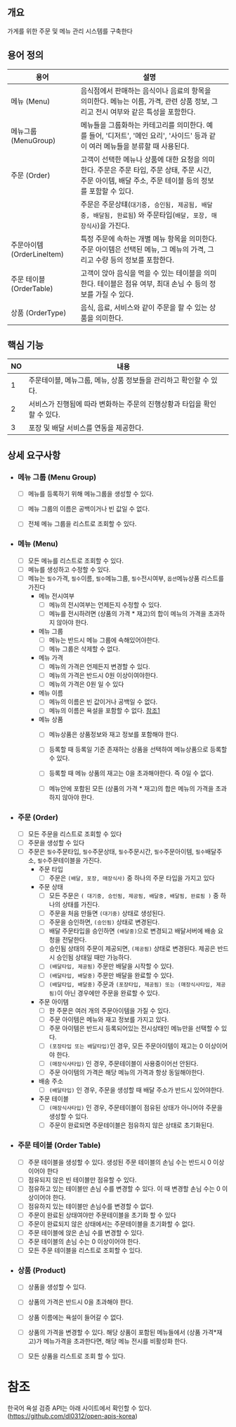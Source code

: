 ## 개요

가게를 위한 주문 및 메뉴 관리 시스템를 구축한다

## 용어 정의

| 용어                    | 설명                                                                                           |                                                 |
|-----------------------|----------------------------------------------------------------------------------------------|-------------------------------------------------|
| 메뉴 (Menu)             | 음식점에서 판매하는 음식이나 음료의 항목을 의미한다. 메뉴는 이름, 가격, 관련 상품 정보, 그리고 전시 여부와 같은 특성을 포함한다.                  |                                                 |
| 메뉴그룹 (MenuGroup)      | 메뉴들을 그룹화하는 카테고리를 의미한다. 예를 들어, '디저트', '메인 요리', '사이드' 등과 같이 여러 메뉴들을 분류할 때 사용된다.                |                                                 |
| 주문 (Order)            | 고객이 선택한 메뉴나 상품에 대한 요청을 의미한다. 주문은 주문 타입, 주문 상태, 주문 시간, 주문 아이템, 배달 주소, 주문 테이블 등의 정보를 포함할 수 있다. |  |
|                       | 주문은 주문상턔(`대기중, 승인됨, 제공됨, 배달중, 배달됨, 완료됨`) 와 주문타입(`배달, 포장, 매장식사`)을 가진다.                        |
| 주문아이템 (OrderLineItem) | 특정 주문에 속하는 개별 메뉴 항목을 의미한다. 주문 아이템은 선택된 메뉴, 그 메뉴의 가격, 그리고 수량 등의 정보를 포함한다.                     |                                                 |
| 주문 테이블 (OrderTable)   | 고객이 앉아 음식을 먹을 수 있는 테이블을 의미한다. 테이블은 점유 여부, 최대 손님 수 등의 정보를 가질 수 있다.                            |                                                 |
| 상품 (OrderType)        | 음식, 음료, 서비스와 같이 주문을 할 수 있는 상품을 의미한다.                                                         |                                                 |

## 핵심 기능

| NO | 내용                                  |  |
|----|-------------------------------------------|----------|
| 1  | 주문테이블, 메뉴그룹, 메뉴, 상품 정보들을 관리하고 확인할 수 있다.   |          |
| 2  | 서비스가 진행됨에 따라 변화하는 주문의 진행상황과 타입을 확인할 수 있다. |          |
| 3  | 포장 및 배달 서비스를 연동을 제공한다.                    |          |

## 상세 요구사항

- ### 메뉴 그룹 (**Menu Group**)
    - [ ] 메뉴를 등록하기 위해 메뉴그룹을 생성할 수 있다.
    - [ ] 메뉴 그룹의 이름은 공백이거나 빈 값일 수 없다.
    - [ ] 전체 메뉴 그룹을 리스트로 조회할 수 있다.


- ### 메뉴 (**Menu**)
    - [ ] 모든 메뉴를 리스트로 조회할 수 있다.
    - [ ] 메뉴를 생성하고 수정할 수 있다.
    - [ ] 메뉴는 `필수`가격, `필수`이름, `필수`메뉴그룹, `필수`전시여부, `옵션`메뉴상품 리스트를 가진다
        - 메뉴 전시여부
            - [ ] 메뉴의 전시여부는 언제든지 수정할 수 있다.
            - [ ] 메뉴를 전시하려면 (상품의 가격 * 재고)의 합이 메뉴의 가격을 초과하지 않아야 한다.
        - 메뉴 그룹
            - [ ] 메뉴는 반드시 메뉴 그룹에 속해있어야한다.
            - [ ] 메뉴 그룹은 삭제할 수 없다.
        - 메뉴 가격
            - [ ] 메뉴의 가격은 언제든지 변경할 수 있다.
            - [ ] 메뉴의 가격은 반드시 0원 이상이여야한다.
            - [ ] 메뉴의 가격은 0원 일 수 있다
        - 메뉴 이름
            - [ ] 메뉴의 이름은 빈 값이거나 공백일 수 없다.
            - [ ] 메뉴의 이름은 욕설을 포함할 수 없다. [참조1](#참조)

        - 메뉴 상품
            - [ ] 메뉴상품은 상품정보와 재고 정보를 포함해야 한다.
            - [ ] 등록할 때 등록일 기준 존재하는 상품을 선택하여 메뉴상품으로 등록할 수 있다.
            - [ ] 등록할 때 메뉴 상품의 재고는 0을 초과해야한다. 즉 0일 수 없다.
            - [ ] 메뉴안에 포함된 모든 (상품의 가격 * 재고)의 합은 메뉴의 가격을 초과하지 않아야 한다.


- ### 주문 (**Order**)
    - [ ] 모든 주문을 리스트로 조회할 수 있다
    - [ ] 주문을 생성할 수 있다
    - [ ] 주문은 `필수`주문타입, `필수`주문상태, `필수`주문시간, `필수`주문아이템, `필수`배달주소, `필수`주문테이블을 가진다.
        - 주문 타입
            - [ ] 주문은 `(배달, 포장, 매장식사)` 중 하나의 주문 타입을 가지고 있다
        - 주문 상태
            - [ ] 모든 주문은 `( 대기중, 승인됨, 제공됨, 배달중, 배달됨, 완료됨 )` 중 하나의 상태를 가진다.
            - [ ] 주문을 처음 만들면 `(대기중)` 상태로 생성된다.
            - [ ] 주문을 승인하면, `(승인됨)` 상태로 변경된다.
            - [ ] 배달 주문타입을 승인하면 `(배달중)`으로 변경되고 배달서버에 배송 요청을 전달한다.
            - [ ] 승인됨 상태의 주문이 제공되면, `(제공됨)` 상태로 변경된다. 제공은 반드시 승인됨 상태일 때만 가능하다.
            - [ ] `(배달타입, 제공됨)` 주문만 배달을 시작할 수 있다.
            - [ ] `(배달타입, 배달중)` 주문만 배달을 완료할 수 있다.
            - [ ] `(배달타입, 배달중)` 주문과 `(포장타입, 제공됨) 또는 (매장식사타입, 제공됨)`이 아닌 경우에만 주문을 완료할 수 있다.

        - 주문 아이템
            - [ ] 한 주문은 여러 개의 주문아이템을 가질 수 있다.
            - [ ] 주문 아이템은 메뉴와 재고 정보를 가지고 있다.
            - [ ] 주문 아이템은 반드시 등록되어있는 전시상태인 메뉴만을 선택할 수 있다.
            - [ ] `(포장타입 또는 배달타입)`인 경우, 모든 주문아이템이 재고는 0 이상이어야 한다.
            - [ ] `(매장식사타입)` 인 경우, 주문테이블이 사용중이어선 안된다.
            - [ ] 주문 아이템의 가격은 해당 메뉴의 가격과 항상 동일해야한다.
        - 배송 주소
            - [ ] `(배달타입)` 인 경우, 주문을 생성할 때 배달 주소가 반드시 있어야한다.
        - 주문 테이블
            - [ ] `(매장식사타입)` 인 경우, 주문테이블이 점유된 상태가 아니어야 주문을 생성할 수 있다.
            - [ ] 주문이 완료되면 주문테이블은 점유하지 않은 상태로 초기화된다.

- ### 주문 테이블 (**Order Table**)
    - [ ] 주문 테이블을 생성할 수 있다. 생성된 주문 테이블의 손님 수는 반드시 0 이상이어야 한다
    - [ ] 점유되지 않은 빈 테이블만 점유할 수 있다.
    - [ ] 점유하고 있는 테이블만 손님 수를 변경할 수 있다. 이 때 변경할 손님 수는 0 이상이어야 한다.
    - [ ] 점유하지 있는 테이블만 손님수를 변경할 수 없다.
    - [ ] 주문이 완료된 상태여야만 주문테이블을 초기화 할 수 있다
    - [ ] 주문이 완료되지 않은 상태에서는 주문테이블을 초기화할 수 없다.
    - [ ] 주문 테이블에 앉은 손님 수를 변경할 수 있다.
    - [ ] 주문 테이블의 손님 수는 0 이상이어야 한다.
    - [ ] 모든 주문 테이블을 리스트로 조회할 수 있다.

- ### 상품 (**Product**)
    - [ ] 상품을 생성할 수 있다.
    - [ ] 상품의 가격은 반드시 0을 초과해야 한다.
    - [ ] 상품 이름에는 욕설이 들어갈 수 없다.
    - [ ] 상품의 가격을 변경할 수 있다. 해당 상품이 포함된 메뉴들에서 (상품 가격*재고)가 메뉴가격을 초과한다면, 해당 메뉴 전시를 비활성화 한다.
    - [ ] 모든 상품을 리스트로 조회 할 수 있다.


# 참조
한국어 욕설 검증 API는 아래 사이트에서 확인할 수 있다. (https://github.com/dl0312/open-apis-korea)
